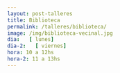 ```yaml
---
layout: post-talleres
title: Biblioteca
permalink: /talleres/biblioteca/
image: /img/biblioteca-vecinal.jpg
dia:   [ lunes]
dia-2:   [ viernes]
hora: 10 a 12hs
hora-2: 11 a 13hs
---
```

